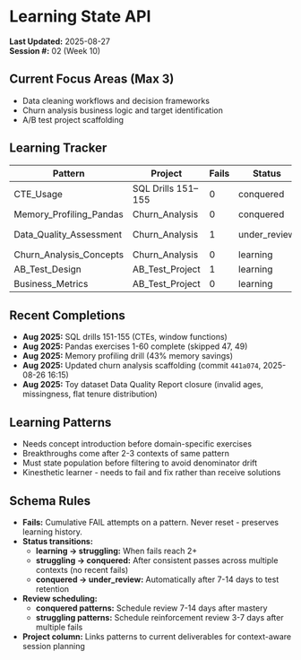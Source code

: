 # Learning State API

**Last Updated:** 2025-08-27  
**Session #:** 02 (Week 10)

## Current Focus Areas (Max 3)
- Data cleaning workflows and decision frameworks
- Churn analysis business logic and target identification  
- A/B test project scaffolding

## Learning Tracker

| Pattern | Project | Fails | Status | Review_Due |
|---------------------------|-----------------------|-------|---------------|------------|
| CTE_Usage | SQL Drills 151–155 | 0 | conquered | - |
| Memory_Profiling_Pandas | Churn_Analysis | 0 | conquered | - |
| Data_Quality_Assessment | Churn_Analysis | 1 | under_review | 2025-09-03 |
| Churn_Analysis_Concepts | Churn_Analysis | 0 | learning | - |
| AB_Test_Design | AB_Test_Project | 1 | learning | - |
| Business_Metrics | AB_Test_Project | 0 | learning | - |

## Recent Completions
- **Aug 2025:** SQL drills 151-155 (CTEs, window functions)  
- **Aug 2025:** Pandas exercises 1-60 complete (skipped 47, 49)
- **Aug 2025:** Memory profiling drill (43% memory savings)
- **Aug 2025:** Updated churn analysis scaffolding (commit `441a074`, 2025-08-26 16:15)  
- **Aug 2025:** Toy dataset Data Quality Report closure (invalid ages, missingness, flat tenure distribution)

## Learning Patterns
- Needs concept introduction before domain-specific exercises
- Breakthroughs come after 2-3 contexts of same pattern  
- Must state population before filtering to avoid denominator drift
- Kinesthetic learner - needs to fail and fix rather than receive solutions

## Schema Rules
- **Fails:** Cumulative FAIL attempts on a pattern. Never reset - preserves learning history.
- **Status transitions:** 
  - **learning → struggling:** When fails reach 2+
  - **struggling → conquered:** After consistent passes across multiple contexts (no recent fails)
  - **conquered → under_review:** Automatically after 7-14 days to test retention
- **Review scheduling:**
  - **conquered patterns:** Schedule review 7-14 days after mastery
  - **struggling patterns:** Schedule reinforcement review 3-7 days after multiple fails
- **Project column:** Links patterns to current deliverables for context-aware session planning